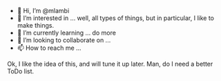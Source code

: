 - 👋 Hi, I’m @mlambi
- 👀 I’m interested in ...  well, all types of things, but in particular, I like to make things.
- 🌱 I’m currently learning ...  do more
- 💞️ I’m looking to collaborate on ...
- 📫 How to reach me ...

<!---
mlambi/mlambi is a ✨ special ✨ repository because its `README.md` (this file) appears on your GitHub profile.
You can click the Preview link to take a look at your changes.
--->


Ok, I like the idea of this, and will tune it up later.
Man, do I need a better ToDo list.

